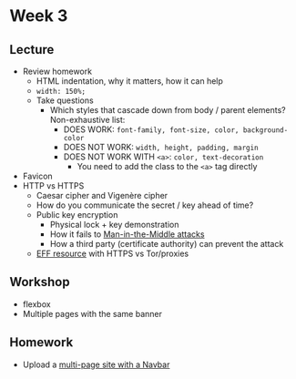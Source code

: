 # Week 3

## Lecture

- Review homework
  - HTML indentation, why it matters, how it can help
  - `width: 150%;`
  - Take questions
    - Which styles that cascade down from body / parent elements? Non-exhaustive list:
      - DOES WORK: `font-family, font-size, color, background-color`
      - DOES NOT WORK: `width, height, padding, margin`
      - DOES NOT WORK WITH `<a>`: `color, text-decoration`
        - You need to add the class to the `<a>` tag directly
- Favicon
- HTTP vs HTTPS
  - Caesar cipher and Vigenère cipher
  - How do you communicate the secret / key ahead of time?
  - Public key encryption
    - Physical lock + key demonstration
    - How it fails to [Man-in-the-Middle attacks](https://en.wikipedia.org/wiki/Man-in-the-middle_attack)
    - How a third party (certificate authority) can prevent the attack
  - [EFF resource](https://www.eff.org/pages/tor-and-https) with HTTPS vs Tor/proxies

## Workshop

- flexbox
- Multiple pages with the same banner

## Homework

- Upload a [multi-page site with a Navbar](/homework/navbar)
